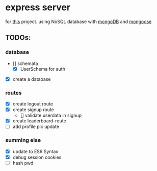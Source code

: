 # express server

for [this](https://github.com/AnnaGraphic/codeknacker) project. using NoSQL database with [mongoDB](https://www.mongodb.com) and [mongoose](https://mongoosejs.com)

## TODOs:

### database

- [] schemata
    - [x] UserSchema for auth
- [x] create a database

### routes

- [x] create logout route
- [x] create signup route
    - [] validate userdata in signup
- [x] create leaderboard-route
- [ ] add profile pic update
### summing else

- [X] update to ES6 Syntax
- [X] debug session cookies
- [ ] hash pwd
